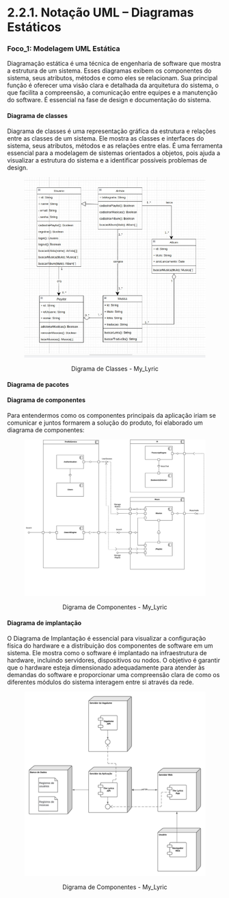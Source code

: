 # 2.2.1. Notação UML – Diagramas Estáticos

### Foco_1: Modelagem UML Estática
Diagramação estática é uma técnica de engenharia de software que mostra a estrutura de um sistema. Esses diagramas exibem os componentes do sistema, seus atributos, métodos e como eles se relacionam. Sua principal função é oferecer uma visão clara e detalhada da arquitetura do sistema, o que facilita a compreensão, a comunicação entre equipes e a manutenção do software. É essencial na fase de design e documentação do sistema.


#### Diagrama de classes
Diagrama de classes é uma representação gráfica da estrutura e relações entre as classes de um sistema. Ele mostra as classes e interfaces do sistema, seus atributos, métodos e as relações entre elas. É uma ferramenta essencial para a modelagem de sistemas orientados a objetos, pois ajuda a visualizar a estrutura do sistema e a identificar possíveis problemas de design.

<figure align="center">

  ![brainstorm](../assets/uml/DiagramaClasses.jpeg)
  <figcaption>Digrama de Classes - My_Lyric</figcaption>
</figure>


#### Diagrama de pacotes

#### Diagrama de componentes
Para entendermos como os componentes principais da aplicação iriam se comunicar e
juntos formarem a solução do produto, foi elaborado um diagrama de componentes:

<figure align="center">

  ![brainstorm](../assets/uml/DiagramaDeComponentes.png)
  <figcaption>Digrama de Componentes - My_Lyric</figcaption>
</figure>

#### Diagrama de implantação
O Diagrama de Implantação é essencial para visualizar a configuração física do hardware e a distribuição dos componentes de software em um sistema. Ele mostra como o software é implantado na infraestrutura de hardware, incluindo servidores, dispositivos ou nodos. O objetivo é garantir que o hardware esteja dimensionado adequadamente para atender às demandas do software e proporcionar uma compreensão clara de como os diferentes módulos do sistema interagem entre si através da rede.

<figure align="center">

  ![brainstorm](../assets/uml/DiagramaDeImplantacao.jpeg)
  <figcaption>Digrama de Componentes - My_Lyric</figcaption>
</figure>


